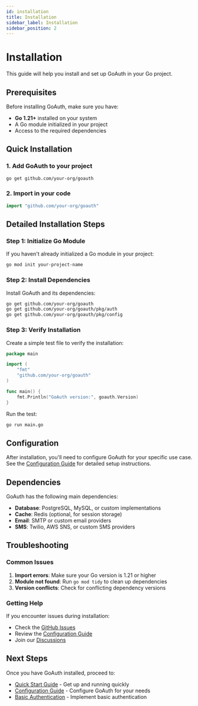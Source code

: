 ```yaml
---
id: installation
title: Installation
sidebar_label: Installation
sidebar_position: 2
---
```


# Installation

This guide will help you install and set up GoAuth in your Go project.

## Prerequisites

Before installing GoAuth, make sure you have:

- **Go 1.21+** installed on your system
- A Go module initialized in your project
- Access to the required dependencies

## Quick Installation

### 1. Add GoAuth to your project

```bash
go get github.com/your-org/goauth
```

### 2. Import in your code

```go
import "github.com/your-org/goauth"
```

## Detailed Installation Steps

### Step 1: Initialize Go Module

If you haven't already initialized a Go module in your project:

```bash
go mod init your-project-name
```

### Step 2: Install Dependencies

Install GoAuth and its dependencies:

```bash
go get github.com/your-org/goauth
go get github.com/your-org/goauth/pkg/auth
go get github.com/your-org/goauth/pkg/config
```

### Step 3: Verify Installation

Create a simple test file to verify the installation:

```go
package main

import (
    "fmt"
    "github.com/your-org/goauth"
)

func main() {
    fmt.Println("GoAuth version:", goauth.Version)
}
```

Run the test:

```bash
go run main.go
```

## Configuration

After installation, you'll need to configure GoAuth for your specific use case. See the [Configuration Guide](configuration/auth.md) for detailed setup instructions.

## Dependencies

GoAuth has the following main dependencies:

- **Database**: PostgreSQL, MySQL, or custom implementations
- **Cache**: Redis (optional, for session storage)
- **Email**: SMTP or custom email providers
- **SMS**: Twilio, AWS SNS, or custom SMS providers

## Troubleshooting

### Common Issues

1. **Import errors**: Make sure your Go version is 1.21 or higher
2. **Module not found**: Run `go mod tidy` to clean up dependencies
3. **Version conflicts**: Check for conflicting dependency versions

### Getting Help

If you encounter issues during installation:

- Check the [GitHub Issues](https://github.com/your-org/goauth/issues)
- Review the [Configuration Guide](configuration/auth.md)
- Join our [Discussions](https://github.com/your-org/goauth/discussions)

## Next Steps

Once you have GoAuth installed, proceed to:

- [Quick Start Guide](quickstart.md) - Get up and running quickly
- [Configuration Guide](configuration/auth.md) - Configure GoAuth for your needs
- [Basic Authentication](getting-started/basic-auth.md) - Implement basic authentication

